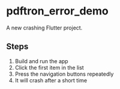 # pdftron_error_demo

A new crashing Flutter project.

## Steps

1. Build and run the app
2. Click the first item in the list
3. Press the navigation buttons repeatedly
4. It will crash after a short time
